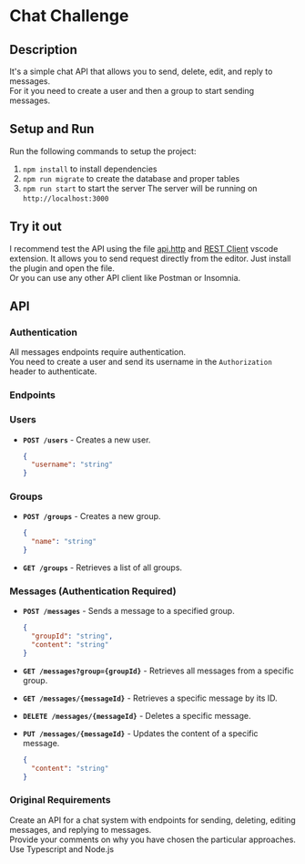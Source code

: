 # Chat Challenge

## Description
It's a simple chat API that allows you to send, delete, edit, and reply to messages.  
For it you need to create a user and then a group to start sending messages.  

## Setup and Run
Run the following commands to setup the project:
1. `npm install` to install dependencies
2. `npm run migrate` to create the database and proper tables
3. `npm run start` to start the server
The server will be running on `http://localhost:3000`


## Try it out
I recommend test the API using the file [api.http](./api.http) and [REST Client](https://marketplace.visualstudio.com/items?itemName=humao.rest-client) vscode extension. It allows you to send request directly from the editor. Just install the plugin and open the file.   
Or you can use any other API client like Postman or Insomnia.

## API
### Authentication
All messages endpoints require authentication.   
You need to create a user and send its username in the `Authorization` header to authenticate.   

### Endpoints
### Users
- **`POST /users`** - Creates a new user.  
  ```json
  {
    "username": "string"
  }
  ```

### Groups
- **`POST /groups`** - Creates a new group.  
  ```json
  {
    "name": "string"
  }
  ```
- **`GET /groups`** - Retrieves a list of all groups.

### Messages (Authentication Required)
- **`POST /messages`** - Sends a message to a specified group.  
  ```json
  {
    "groupId": "string",
    "content": "string"
  }
  ```

- **`GET /messages?group={groupId}`** - Retrieves all messages from a specific group.  

- **`GET /messages/{messageId}`** - Retrieves a specific message by its ID.  

- **`DELETE /messages/{messageId}`** - Deletes a specific message.  

- **`PUT /messages/{messageId}`** - Updates the content of a specific message.  
  ```json
  {
    "content": "string"
  }
  ```


### Original Requirements

Create an API for a chat system with endpoints for sending, deleting, editing messages, and replying to messages.  
Provide your comments on why you have chosen the particular approaches. 
Use Typescript and Node.js  


